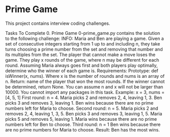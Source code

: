 <h1>Prime Game</h1>
This project contains interview coding challenges.

Tasks To Complete
 0. Prime Game
0-prime_game.py contains the solution to the following challenge:
INFO:
Maria and Ben are playing a game. Given a set of consecutive integers starting from 1 up to and including n, they take turns choosing a prime number from the set and removing that number and its multiples from the set. The player that cannot make a move loses the game.
They play x rounds of the game, where n may be different for each round. Assuming Maria always goes first and both players play optimally, determine who the winner of each game is.
Requirements:
Prototype: def isWinner(x, nums).
Where x is the number of rounds and nums is an array of n.
Return: name of the player that won the most rounds.
If the winner cannot be determined, return None.
You can assume n and x will not be larger than 10000.
You cannot import any packages in this task.
Example:
x = 3, nums = [4, 5, 1]
First round: n = 4.
Maria picks 2 and removes 2, 4, leaving 1, 3.
Ben picks 3 and removes 3, leaving 1.
Ben wins because there are no prime numbers left for Maria to choose.
Second round: n = 5.
Maria picks 2 and removes 2, 4, leaving 1, 3, 5.
Ben picks 3 and removes 3, leaving 1, 5.
Maria picks 5 and removes 5, leaving 1.
Maria wins because there are no prime numbers left for Ben to choose.
Third round: n = 1
Ben wins because there are no prime numbers for Maria to choose.
Result: Ben has the most wins.
